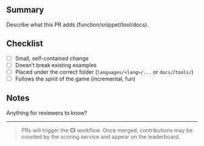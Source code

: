 ## Summary
Describe what this PR adds (function/snippet/tool/docs).

## Checklist
- [ ] Small, self-contained change
- [ ] Doesn’t break existing examples
- [ ] Placed under the correct folder (`languages/<lang>/...` or `docs/`/`tools/`)
- [ ] Follows the spirit of the game (incremental, fun)

## Notes
Anything for reviewers to know?

---

> PRs will trigger the **CI** workflow. Once merged, contributions may be counted by the scoring service and appear on the leaderboard.